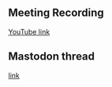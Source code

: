 ## Meeting Recording

[YouTube link](https://youtu.be/d_Cn8u-orVY)

## Mastodon thread

[link](https://neuromatch.social/@OREL/112544678367912128)
